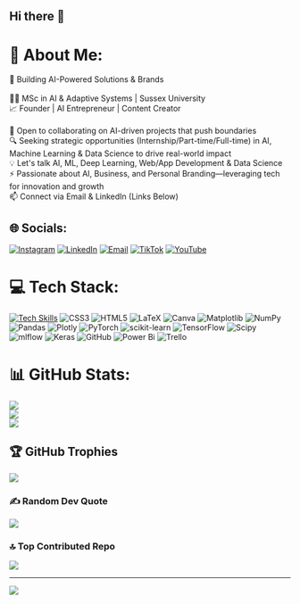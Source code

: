 ## Hi there 👋

# 💫 About Me:
🚀 Building AI-Powered Solutions & Brands<br><br>👨‍🎓 MSc in AI & Adaptive Systems | Sussex University<br>📈 Founder | AI Entrepreneur | Content Creator<br><br>👯 Open to collaborating on AI-driven projects that push boundaries<br>🔍 Seeking strategic opportunities (Internship/Part-time/Full-time) in AI, Machine Learning & Data Science to drive real-world impact<br>💡 Let's talk AI, ML, Deep Learning, Web/App Development & Data Science<br>⚡ Passionate about AI, Business, and Personal Branding—leveraging tech for innovation and growth<br>📫 Connect via Email & LinkedIn (Links Below)


## 🌐 Socials:
[![Instagram](https://skillicons.dev/icons?i=instagram)](https://instagram.com/moelsaygh) [![LinkedIn](https://skillicons.dev/icons?i=linkedin)](https://linkedin.com/in/mohamedelsaygh) [![Email](https://skillicons.dev/icons?i=gmail)](mailto:moelsaygh7@gmail.com) [![TikTok](https://img.shields.io/badge/TikTok-%23000000.svg?logo=TikTok&logoColor=white)](https://tiktok.com/@moelsaygh) [![YouTube](https://img.shields.io/badge/YouTube-%23FF0000.svg?logo=YouTube&logoColor=white)](https://youtube.com/@moelsaygh)

# 💻 Tech Stack:
[![Tech Skills](https://skillicons.dev/icons?i=py,sklearn,cs,html,js,latex,md,mysql,sqlite,tensorflow,git,notion,postman,arduino)](https://skillicons.dev)
![CSS3](https://img.shields.io/badge/css3-%231572B6.svg?style=plastic&logo=css3&logoColor=white) ![HTML5](https://img.shields.io/badge/html5-%23E34F26.svg?style=plastic&logo=html5&logoColor=white) ![LaTeX](https://img.shields.io/badge/latex-%23008080.svg?style=plastic&logo=latex&logoColor=white) ![Canva](https://img.shields.io/badge/Canva-%2300C4CC.svg?style=plastic&logo=Canva&logoColor=white) ![Matplotlib](https://img.shields.io/badge/Matplotlib-%23ffffff.svg?style=plastic&logo=Matplotlib&logoColor=black) ![NumPy](https://img.shields.io/badge/numpy-%23013243.svg?style=plastic&logo=numpy&logoColor=white) ![Pandas](https://img.shields.io/badge/pandas-%23150458.svg?style=plastic&logo=pandas&logoColor=white) ![Plotly](https://img.shields.io/badge/Plotly-%233F4F75.svg?style=plastic&logo=plotly&logoColor=white) ![PyTorch](https://img.shields.io/badge/PyTorch-%23EE4C2C.svg?style=plastic&logo=PyTorch&logoColor=white) ![scikit-learn](https://img.shields.io/badge/scikit--learn-%23F7931E.svg?style=plastic&logo=scikit-learn&logoColor=white) ![TensorFlow](https://img.shields.io/badge/TensorFlow-%23FF6F00.svg?style=plastic&logo=TensorFlow&logoColor=white) ![Scipy](https://img.shields.io/badge/SciPy-%230C55A5.svg?style=plastic&logo=scipy&logoColor=%white) ![mlflow](https://img.shields.io/badge/mlflow-%23d9ead3.svg?style=plastic&logo=numpy&logoColor=blue) ![Keras](https://img.shields.io/badge/Keras-%23D00000.svg?style=plastic&logo=Keras&logoColor=white) ![GitHub](https://img.shields.io/badge/github-%23121011.svg?style=plastic&logo=github&logoColor=white) ![Power Bi](https://img.shields.io/badge/power_bi-F2C811?style=plastic&logo=powerbi&logoColor=black) ![Trello](https://img.shields.io/badge/Trello-%23026AA7.svg?style=plastic&logo=Trello&logoColor=white)
# 📊 GitHub Stats:
![](https://github-readme-stats.vercel.app/api?username=MohamedElsaygh&theme=blue_navy&hide_border=false&include_all_commits=true&count_private=true)<br/>
![](https://github-readme-streak-stats.herokuapp.com/?user=MohamedElsaygh&theme=blue_navy&hide_border=false)<br/>
![](https://github-readme-stats.vercel.app/api/top-langs/?username=MohamedElsaygh&theme=blue_navy&hide_border=false&include_all_commits=true&count_private=true&layout=compact)

## 🏆 GitHub Trophies
![](https://github-profile-trophy.vercel.app/?username=MohamedElsaygh&theme=blue_navy&no-frame=false&no-bg=true&margin-w=4)

### ✍️ Random Dev Quote
![](https://quotes-github-readme.vercel.app/api?type=horizontal&theme=tokyonight)

### 🔝 Top Contributed Repo
![](https://github-contributor-stats.vercel.app/api?username=MohamedElsaygh&limit=5&theme=github_dark&combine_all_yearly_contributions=true)

---
[![](https://visitcount.itsvg.in/api?id=MohamedElsaygh&icon=1&color=1)](https://visitcount.itsvg.in)

<!-- Proudly created with GPRM ( https://gprm.itsvg.in ) -->
